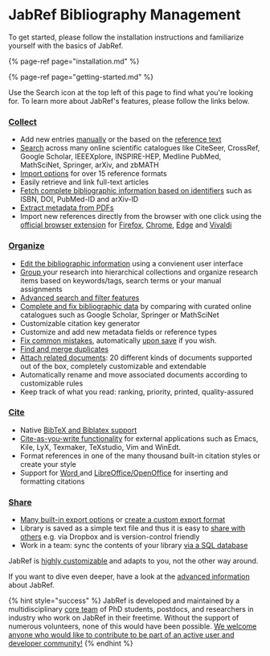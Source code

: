 # JabRef Bibliography Management

To get started, please follow the installation instructions and familiarize yourself with the basics of JabRef.

{% page-ref page="installation.md" %}

{% page-ref page="getting-started.md" %}

Use the Search icon at the top left of this page to find what you're looking for. To learn more about JabRef's features, please follow the links below. 

### [Collect](collect/)

* Add new entries [manually](collect/add-entry-manually.md) or the based on the [reference text](collect/newentryfromplaintext.md)
* [Search](collect/import-using-online-bibliographic-database/) across many online scientific catalogues like CiteSeer, CrossRef, Google Scholar, IEEEXplore, INSPIRE-HEP, Medline PubMed, MathSciNet, Springer, arXiv, and zbMATH
* [Import options](collect/import/) for over 15 reference formats
* Easily retrieve and link full-text articles
* [Fetch complete bibliographic information based on identifiers](collect/add-entry-using-an-id.md) such as ISBN, DOI, PubMed-ID and arXiv-ID
* [Extract metadata from PDFs](collect/findunlinkedfiles.md)
* Import new references directly from the browser with one click using the [official browser extension](collect/jabref-browser-extension.md) for [Firefox](https://addons.mozilla.org/en-US/firefox/addon/jabref/?src=external-github),  [Chrome](https://chrome.google.com/webstore/detail/jabref-browser-extension/bifehkofibaamoeaopjglfkddgkijdlh), [Edge](https://microsoftedge.microsoft.com/addons/detail/pgkajmkfgbehiomipedjhoddkejohfna) and [Vivaldi](https://chrome.google.com/webstore/detail/jabref-browser-extension/bifehkofibaamoeaopjglfkddgkijdlh)

### [Organize](finding-sorting-and-cleaning-entries/)

* [Edit the bibliographic information](finding-sorting-and-cleaning-entries/edit-entry.md) using a convienent user interface
* [Group ](finding-sorting-and-cleaning-entries/groups.md)your research into hierarchical collections and organize research items based on keywords/tags, search terms or your manual assignments
* [Advanced search and filter features](finding-sorting-and-cleaning-entries/search.md)
* [Complete and fix bibliographic data](finding-sorting-and-cleaning-entries/getbibtexdatafromdoi.md) by comparing with curated online catalogues such as Google Scholar, Springer or MathSciNet
* Customizable citation key generator
* Customize and add new metadata fields or reference types
* [Fix common mistakes](finding-sorting-and-cleaning-entries/cleanupentries.md), automatically [upon save](advanced/saveactions.md) if you wish.
* [Find and merge duplicates](finding-sorting-and-cleaning-entries/findduplicates.md)
* [Attach related documents](finding-sorting-and-cleaning-entries/filelinks.md): 20 different kinds of documents supported out of the box, completely customizable and extendable
* Automatically rename and move associated documents according to customizable rules
* Keep track of what you read: ranking, priority, printed, quality-assured

### [Cite](cite/)

* Native [BibTeX and Biblatex support](cite/bibtex-and-biblatex.md)
* [Cite-as-you-write functionality](cite/pushtoapplications.md) for external applications such as Emacs, Kile, LyX, Texmaker, TeXstudio, Vim and WinEdt.
* Format references in one of the many thousand built-in citation styles or create your style
* Support for [Word ](cite/export-to-microsoft-word.md)and [LibreOffice/OpenOffice](cite/openofficeintegration.md) for inserting and formatting citations

### [Share](collaborative-work/)

* [Many built-in export options](collaborative-work/export/) or [create a custom export format](collaborative-work/export/customexports.md)
* Library is saved as a simple text file and thus it is easy to [share with others](collaborative-work/sharedbibfile.md) e.g. via Dropbox and is version-control friendly
* Work in a team: sync the contents of your library [via a SQL database](collaborative-work/sqldatabase/)

JabRef is [highly customizable](setup/) and adapts to you, not the other way around. 

If you want to dive even deeper, have a look at the [advanced information](advanced/) about JabRef.

{% hint style="success" %}
JabRef is developed and maintained by a multidisciplinary [core team](https://github.com/JabRef/jabref/blob/master/DEVELOPERS) of PhD students, postdocs, and researchers in industry who work on JabRef in their freetime. Without the support of numerous volunteers, none of this would have been possible. [We welcome anyone who would like to contribute to be part of an active user and developer community!](faqcontributing/)
{% endhint %}

